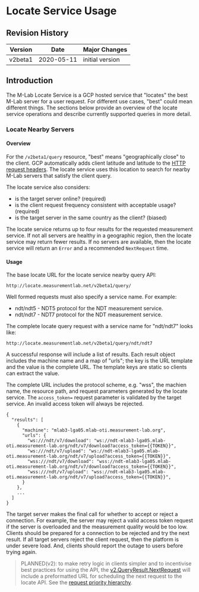 # Locate Service Usage

## Revision History

| Version  | Date       |  Major Changes  |
|----------|------------|-----------------|
| v2beta1  | 2020-05-11 | initial version |

## Introduction

The M-Lab Locate Service is a GCP hosted service that "locates" the best
M-Lab server for a user request. For different use cases, "best" could mean
different things. The sections below provide an overview of the locate
service operations and describe currently supported queries in more detail.

### Locate Nearby Servers

#### Overview

For the `/v2beta1/query` resource, "best" means "geographically close" to the
client. GCP automatically adds client latitude and latitude to the [HTTP
request headers][headers]. The locate service uses this location to search
for nearby M-Lab servers that satisfy the client query.

[headers]: https://cloud.google.com/load-balancing/docs/user-defined-request-headers#how_user-defined_request_headers_work

The locate service also considers:

* is the target server online? (required)
* is the client request frequency consistent with acceptable usage? (required)
* is the target server in the same country as the client? (biased)

The locate service returns up to four results for the requested measurement
service. If not all servers are healthy in a geographic region, then the
locate service may return fewer results. If no servers are available, then
the locate service will return an `Error` and a recommended `NextRequest`
time.

#### Usage

The base locate URL for the locate service nearby query API:

    http://locate.measurementlab.net/v2beta1/query/

Well formed requests must also specify a service name. For example:

* ndt/ndt5 - NDT5 protocol for the NDT measurement service.
* ndt/ndt7 - NDT7 protocol for the NDT measurement service.

The complete locate query request with a service name for "ndt/ndt7" looks like:

    http://locate.measurementlab.net/v2beta1/query/ndt/ndt7

A successful response will include a list of results. Each result object
includes the machine name and a map of "urls"; the key is the URL template
and the value is the complete URL. The template keys are static so clients
can extract the value.

The complete URL includes the protocol scheme, e.g. "wss", the machien name,
the resource path, and request parameters generated by the locate service.
The `access_token=` request parameter is validated by the target service. An
invalid access token will always be rejected.

    {
      "results": [
        {
          "machine": "mlab3-lga05.mlab-oti.measurement-lab.org",
          "urls": {
            "ws:///ndt/v7/download": "ws://ndt-mlab3-lga05.mlab-oti.measurement-lab.org/ndt/v7/download?access_token={{TOKEN}}",
            "ws:///ndt/v7/upload": "ws://ndt-mlab3-lga05.mlab-oti.measurement-lab.org/ndt/v7/upload?access_token={{TOKEN}}",
            "wss:///ndt/v7/download": "wss://ndt-mlab3-lga05.mlab-oti.measurement-lab.org/ndt/v7/download?access_token={{TOKEN}}",
            "wss:///ndt/v7/upload": "wss://ndt-mlab3-lga05.mlab-oti.measurement-lab.org/ndt/v7/upload?access_token={{TOKEN}}",
          }
        },
        ...
      ]
    }

The target server makes the final call for whether to accept or reject a
connection. For example, the server may reject a valid access token request
if the server is overloaded and the measurement quality would be too low.
Clients should be prepared for a connection to be rejected and try the next
result. If all target servers reject the client request, then the platform is
under severe load. And, clients should report the outage to users before
trying again.

> PLANNED(v2): to make retry logic in clients simpler and to incentivise best
practices for using the API, the [v2.QueryResult.NextRequest][nextRequest]
will include a preformatted URL for scheduling the next request to the locate
API. See the [request priority hierarchy][priority].

[nextRequest]: https://godoc.org/github.com/m-lab/locate/api/v2#QueryResult
[priority]: https://godoc.org/github.com/m-lab/locate/api/v2
